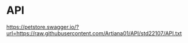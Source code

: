 # API

https://petstore.swagger.io/?url=https://raw.githubusercontent.com/Artiana01/API/std22107/API.txt
